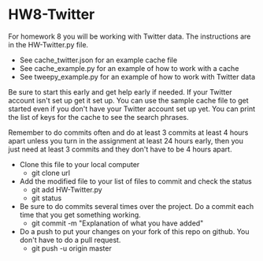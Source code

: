 # HW8-Twitter
For homework 8 you will be working with Twitter data.  The instructions are in the HW-Twitter.py file.

- See cache_twitter.json for an example cache file 
- See cache_example.py for an example of how to work with a cache
- See tweepy_example.py for an example of how to work with Twitter data

Be sure to start this early and get help early if needed.  If your Twitter account isn't set up get it set up.  You can use
the sample cache file to get started even if you don't have your Twitter account set up yet. You can print the list of keys for the cache to see the search phrases.

Remember to do commits often and do at least 3 commits at least 4 hours apart unless you turn in the assignment at least 24 hours early, then you just need at least 3 commits and they don't have to be 4 hours apart.   
- Clone this file to your local computer
  - git clone url 
- Add the modified file to your list of files to commit and check the status
  - git add HW-Twitter.py
  - git status
- Be sure to do commits several times over the project. Do a commit each time that you get something working.
  - git commit -m "Explanation of what you have added"
- Do a push to put your changes on your fork of this repo on github. You don't have to do a pull request.
  - git push -u origin master

